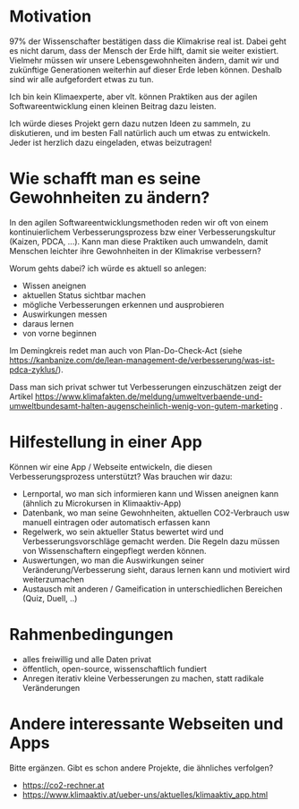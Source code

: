 # Motivation

97% der Wissenschafter bestätigen dass die Klimakrise real ist. Dabei geht es nicht darum, dass der Mensch  der Erde hilft, damit sie weiter existiert. Vielmehr müssen wir unsere Lebensgewohnheiten ändern, damit wir und zukünftige Generationen weiterhin auf dieser Erde leben können. Deshalb sind wir alle aufgefordert etwas zu tun.

Ich bin kein Klimaexperte, aber vlt. können Praktiken aus der agilen Softwareentwicklung einen kleinen Beitrag dazu leisten.

Ich würde dieses Projekt gern dazu nutzen Ideen zu sammeln, zu diskutieren, und im besten Fall natürlich auch um etwas zu entwickeln. Jeder ist herzlich dazu eingeladen, etwas beizutragen!

# Wie schafft man es seine Gewohnheiten zu ändern?

In den agilen Softwareentwicklungsmethoden reden wir oft von einem kontinuierlichem Verbesserungsprozess bzw einer Verbesserungskultur (Kaizen, PDCA, ...). Kann man diese Praktiken auch umwandeln, damit Menschen leichter ihre Gewohnheiten in der Klimakrise verbessern?

Worum gehts dabei? ich würde es aktuell so anlegen:

- Wissen aneignen
- aktuellen Status sichtbar machen
- mögliche Verbesserungen erkennen und ausprobieren
- Auswirkungen messen
- daraus lernen
- von vorne beginnen

Im Demingkreis redet man auch von Plan-Do-Check-Act (siehe https://kanbanize.com/de/lean-management-de/verbesserung/was-ist-pdca-zyklus/).

Dass man sich privat schwer tut Verbesserungen einzuschätzen zeigt der Artikel https://www.klimafakten.de/meldung/umweltverbaende-und-umweltbundesamt-halten-augenscheinlich-wenig-von-gutem-marketing .
# Hilfestellung in einer App

Können wir eine App / Webseite entwickeln, die diesen Verbesserungsprozess unterstützt? Was brauchen wir dazu:

- Lernportal, wo man sich informieren kann und Wissen aneignen kann (ähnlich zu Microkursen in Klimaaktiv-App)
- Datenbank, wo man seine Gewohnheiten, aktuellen CO2-Verbrauch usw manuell eintragen oder automatisch erfassen kann
- Regelwerk, wo sein aktueller Status bewertet wird und Verbesserungsvorschläge gemacht werden. Die Regeln dazu müssen von Wissenschaftern eingepflegt werden können.
- Auswertungen, wo man die Auswirkungen seiner Veränderung/Verbesserung sieht, daraus lernen kann und motiviert wird weiterzumachen
- Austausch mit anderen / Gameification in unterschiedlichen Bereichen (Quiz, Duell, ..)

# Rahmenbedingungen

- alles freiwillig und alle Daten privat
- öffentlich, open-source, wissenschaftlich fundiert
- Anregen iterativ kleine Verbesserungen zu machen, statt radikale Veränderungen 

# Andere interessante Webseiten und Apps

Bitte ergänzen. Gibt es schon andere Projekte, die ähnliches verfolgen?

- https://co2-rechner.at
- https://www.klimaaktiv.at/ueber-uns/aktuelles/klimaaktiv_app.html
